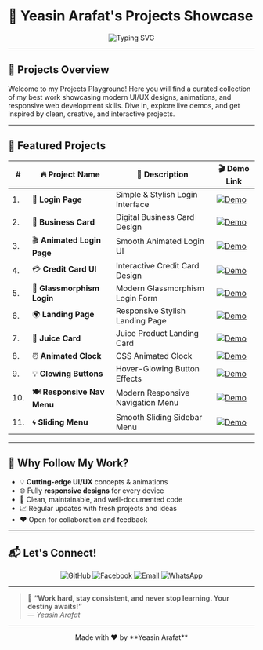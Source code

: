 # 🚀 Yeasin Arafat's **Projects Showcase**

<p align="center">
  <img src="https://readme-typing-svg.herokuapp.com?font=Fira+Code&size=35&pause=1000&color=00d8ff&width=600&lines=Welcome+The+Projects+Playground" alt="Typing SVG" />
</p>

---

## 📝 **Projects Overview**

Welcome to my Projects Playground! Here you will find a curated collection of my best work showcasing modern UI/UX designs, animations, and responsive web development skills. Dive in, explore live demos, and get inspired by clean, creative, and interactive projects.

---

## 🌟 **Featured Projects**

<div align="center">

| #  | 🔥 Project Name                 | 🚀 Description                     | 🎬 Demo Link                                                  |
|-----|-------------------------------|----------------------------------|--------------------------------------------------------------|
| 1.  | 🔐 **Login Page**              | Simple & Stylish Login Interface | [![Demo](https://img.shields.io/badge/Live-Demo-blue?style=for-the-badge)](https://yeasinoncode98.github.io/Projects/01_Login_Page/)  |
| 2.  | 💼 **Business Card**           | Digital Business Card Design      | [![Demo](https://img.shields.io/badge/Live-Demo-blue?style=for-the-badge)](https://yeasinoncode98.github.io/Projects/02_Business_Card/) |
| 3.  | 🎬 **Animated Login Page**     | Smooth Animated Login UI          | [![Demo](https://img.shields.io/badge/Live-Demo-blue?style=for-the-badge)](https://yeasinoncode98.github.io/Projects/03_Animated_LoginPage/)  |
| 4.  | 💳 **Credit Card UI**          | Interactive Credit Card Design    | [![Demo](https://img.shields.io/badge/Live-Demo-blue?style=for-the-badge)](https://yeasinoncode98.github.io/Projects/04_Credit_Card/)         |
| 5.  | 🧊 **Glassmorphism Login**     | Modern Glassmorphism Login Form   | [![Demo](https://img.shields.io/badge/Live-Demo-blue?style=for-the-badge)](https://yeasinoncode98.github.io/Projects/05_Modern_Glassmorphism_Login_Form/) |
| 6.  | 🌍 **Landing Page**            | Responsive Stylish Landing Page   | [![Demo](https://img.shields.io/badge/Live-Demo-blue?style=for-the-badge)](https://yeasinoncode98.github.io/Projects/06_Landing_Page_/)     |
| 7.  | 🧃 **Juice Card**              | Juice Product Landing Card        | [![Demo](https://img.shields.io/badge/Live-Demo-blue?style=for-the-badge)](https://yeasinoncode98.github.io/Projects/07_Juice_Card_Landing_Page/) |
| 8.  | ⏰ **Animated Clock**          | CSS Animated Clock                | [![Demo](https://img.shields.io/badge/Live-Demo-blue?style=for-the-badge)](https://yeasinoncode98.github.io/Projects/08_Animated_Clock/)      |
| 9.  | 💡 **Glowing Buttons**         | Hover-Glowing Button Effects      | [![Demo](https://img.shields.io/badge/Live-Demo-blue?style=for-the-badge)](https://yeasinoncode98.github.io/Projects/09_Glowing_Buttons/)    |
| 10. | 🍽️ **Responsive Nav Menu**     | Modern Responsive Navigation Menu | [![Demo](https://img.shields.io/badge/Live-Demo-blue?style=for-the-badge)](https://yeasinoncode98.github.io/Projects/10_Menu_NavBar_/)       |
| 11. | 🌀 **Sliding Menu**            | Smooth Sliding Sidebar Menu       | [![Demo](https://img.shields.io/badge/Live-Demo-blue?style=for-the-badge)](https://yeasinoncode98.github.io/Projects/11_Sliding_Menu/)       |

</div>

---

## 🚀 Why Follow My Work?

- 💡 **Cutting-edge UI/UX** concepts & animations  
- 🌐 Fully **responsive designs** for every device  
- 🎯 Clean, maintainable, and well-documented code  
- 📈 Regular updates with fresh projects and ideas  
- ❤️ Open for collaboration and feedback  

---

## 📬 Let's Connect!

<p align="center">
  <a href="https://github.com/Yeasinoncode98" target="_blank">
    <img alt="GitHub" src="https://img.shields.io/badge/GitHub-Yeasinoncode98-181717?style=for-the-badge&logo=github"/>
  </a>
  <a href="https://www.facebook.com/share/1ZzfjaPmq6/?mibextid=wwXIfr" target="_blank">
    <img alt="Facebook" src="https://img.shields.io/badge/Facebook-Yeasinoncode98-1877F2?style=for-the-badge&logo=facebook"/>
  </a>
  <a href="mailto:devoncode98@gmail.com" target="_blank">
    <img alt="Email" src="https://img.shields.io/badge/Email-devoncode98@gmail.com-D14836?style=for-the-badge&logo=gmail"/>
  </a>
  <a href="https://wa.me/8801627800198" target="_blank">
    <img alt="WhatsApp" src="https://img.shields.io/badge/WhatsApp-+8801627800198-25D366?style=for-the-badge&logo=whatsapp"/>
  </a>
</p>

---

> 💬 **“Work hard, stay consistent, and never stop learning. Your destiny awaits!”**  
> — *Yeasin Arafat*  

---

<p align="center">
Made with ❤️ by **Yeasin Arafat**  
</p>
